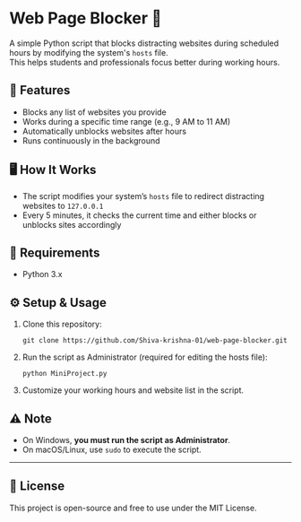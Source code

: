 # Web Page Blocker 🛑

A simple Python script that blocks distracting websites during scheduled hours by modifying the system's `hosts` file.  
This helps students and professionals focus better during working hours.

## 📌 Features
- Blocks any list of websites you provide
- Works during a specific time range (e.g., 9 AM to 11 AM)
- Automatically unblocks websites after hours
- Runs continuously in the background

## 🖥️ How It Works
- The script modifies your system’s `hosts` file to redirect distracting websites to `127.0.0.1`
- Every 5 minutes, it checks the current time and either blocks or unblocks sites accordingly

## 🧠 Requirements
- Python 3.x

## ⚙️ Setup & Usage
1. Clone this repository:
   ```
   git clone https://github.com/Shiva-krishna-01/web-page-blocker.git
   ```
2. Run the script as Administrator (required for editing the hosts file):
   ```
   python MiniProject.py
   ```

3. Customize your working hours and website list in the script.

## ⚠️ Note
- On Windows, **you must run the script as Administrator**.
- On macOS/Linux, use `sudo` to execute the script.

---

## 📄 License
This project is open-source and free to use under the MIT License.
